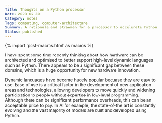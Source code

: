 ```yaml
---
Title: Thoughts on a Python processor 
Date: 2023-06-30
Category: notes
Tags: computing, computer-architecture
Summary: A rationale and strawman for a processor to accelerate Python workloads. 
Status: published
---
```


{% import 'post-macros.html' as macros %}

I have spent some time recently thinking about how hardware can be architected
and optimised to better support high-level dynamic languages such as Python.
There appears to be a significant gap between these domains, which is a huge
opportunity for new hardware innovation.

Dynamic languages have become hugely popular becuase they are easy to use. Ease
of use is a critical factor in the development of new application areas and
technologies, allowing developers to move quickly and widening participation to
people without expertise in low-level programming. Although there can be
significant performance overheads, this can be an acceptable price to pay. In
AI for example, the state-of-the art is constantly evolving and the vast
majority of models are built and developed using Python.
